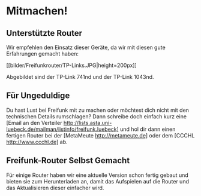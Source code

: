 # Mitmachen!

## Unterstützte Router

Wir empfehlen den Einsatz dieser Geräte, da wir mit diesen gute Erfahrungen gemacht haben:

[[bilder/Freifunkrouter/TP-Links.JPG|height=200px]]

Abgebildet sind der TP-Link 741nd und der TP-Link 1043nd.

## Für Ungeduldige

Du hast Lust bei Freifunk mit zu machen oder möchtest dich nicht mit den technischen Details rumschlagen?
Dann schreibe doch einfach kurz eine [Email an den Verteiler http://lists.asta.uni-luebeck.de/mailman/listinfo/freifunk.luebeck] und hol dir dann einen fertigen Router bei der [MetaMeute http://metameute.de] oder dem [CCCHL http://www.ccchl.de] ab.

## Freifunk-Router Selbst Gemacht

Für einige Router haben wir eine aktuelle Version schon fertig gebaut und bieten sie zum Herunterladen an, damit das Aufspielen auf die Router und das Aktualisieren dieser einfacher wird.
